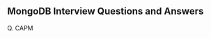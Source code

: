 ## MongoDB Interview Questions and Answers

Q. CAPM

<!--stackedit_data:
eyJoaXN0b3J5IjpbMTg4Mjc3OTMzNl19
-->